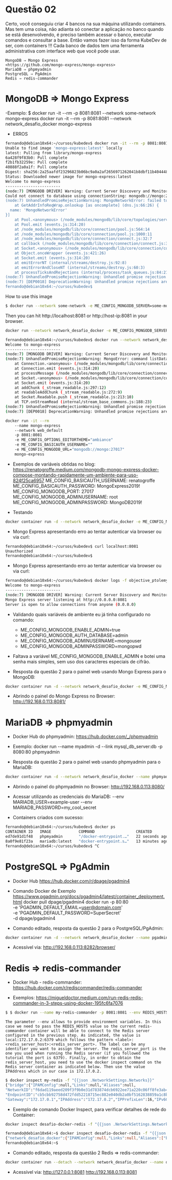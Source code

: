 
# #########################################################################################################################################
# Questão 02

Certo, você conseguiu criar 4 bancos na sua máquina utilizando containers. Mas tem uma coisa, não adianta só conectar a aplicação no banco quando se está
desenvolvendo, é preciso também acessar o banco, executar comandos e consultar a base. Então vamos fazer isso da forma KubeDev de ser, com containers !!! Cada banco
de dados tem uma ferramenta administrativa com interface web que você pode usar.
    
    MongoDB ⇒ Mongo Express
    <https://github.com/mongo-express/mongo-express>
    MariaDB ⇒ phpmyadmin
    PostgreSQL ⇒ PgAdmin
    Redis ⇒ redis-commander



# #########################################################################################################################################
# MongoDB ⇒ Mongo Express

-Exemplo:
    $ docker run -it --rm -p 8081:8081 --network some-network mongo-express
    docker run -it --rm -p 8081:8081 --network network_desafio_docker mongo-express

- ERROS
~~~bash
fernando@debian10x64:~/cursos/kubedev$ docker run -it --rm -p 8081:8081 --network network_desafio_docker mongo-express
Unable to find image 'mongo-express:latest' locally
latest: Pulling from library/mongo-express
6a428f9f83b0: Pull complete
f2b1fb32259e: Pull complete
40888f2a0a1f: Pull complete
Digest: sha256:2a25aafdf23296823b06bc9a0a2af2656971262041b8dbf11b40444804fdc104
Status: Downloaded newer image for mongo-express:latest
Welcome to mongo-express
------------------------
(node:7) [MONGODB DRIVER] Warning: Current Server Discovery and Monitoring engine is deprecated, and will be removed in a future version. To use the new Server Discover and Monitoring engine, pass option { useUnifiedTopology: true }
Could not connect to database using connectionString: mongodb://mongo:27017"
(node:7) UnhandledPromiseRejectionWarning: MongoNetworkError: failed to connect to server [mongo:27017] on first connect [Error: getaddrinfo ENOTFOUND mongo
    at GetAddrInfoReqWrap.onlookup [as oncomplete] (dns.js:66:26) {
  name: 'MongoNetworkError'
}]
    at Pool.<anonymous> (/node_modules/mongodb/lib/core/topologies/server.js:441:11)
    at Pool.emit (events.js:314:20)
    at /node_modules/mongodb/lib/core/connection/pool.js:564:14
    at /node_modules/mongodb/lib/core/connection/pool.js:1000:11
    at /node_modules/mongodb/lib/core/connection/connect.js:32:7
    at callback (/node_modules/mongodb/lib/core/connection/connect.js:300:5)
    at Socket.<anonymous> (/node_modules/mongodb/lib/core/connection/connect.js:330:7)
    at Object.onceWrapper (events.js:421:26)
    at Socket.emit (events.js:314:20)
    at emitErrorNT (internal/streams/destroy.js:92:8)
    at emitErrorAndCloseNT (internal/streams/destroy.js:60:3)
    at processTicksAndRejections (internal/process/task_queues.js:84:21)
(node:7) UnhandledPromiseRejectionWarning: Unhandled promise rejection. This error originated either by throwing inside of an async function without a catch block, or by rejecting a promise which was not handled with .catch(). To tered promise rejection, use the CLI flag `--unhandled-rejections=strict` (see https://nodejs.org/api/cli.html#cli_unhandled_rejections_mode). (rejection id: 1)
(node:7) [DEP0018] DeprecationWarning: Unhandled promise rejections are deprecated. In the future, promise rejections that are not handled will terminate the Node.js process with a non-zero exit code.
fernando@debian10x64:~/cursos/kubedev$ 
~~~


How to use this image
~~~bash
$ docker run --network some-network -e ME_CONFIG_MONGODB_SERVER=some-mongo -p 8081:8081 mongo-express
~~~
Then you can hit http://localhost:8081 or http://host-ip:8081 in your browser.

~~~bash
docker run --network network_desafio_docker -e ME_CONFIG_MONGODB_SERVER=mongodb -p 8081:8081 mongo-express
~~~

~~~bash
fernando@debian10x64:~/cursos/kubedev$ docker run --network network_desafio_docker -e ME_CONFIG_MONGODB_SERVER=mongodb -p 8081:8081 mongo-express
Welcome to mongo-express
------------------------
(node:7) [MONGODB DRIVER] Warning: Current Server Discovery and Monitoring engine is deprecated, and will be removed in a future version. To use the new Server Discover and Monitoring engine, pass option { useUnifiedTopology: true } to the MongoClient constructor.
(node:7) UnhandledPromiseRejectionWarning: MongoError: command listDatabases requires authentication
    at Connection.<anonymous> (/node_modules/mongodb/lib/core/connection/pool.js:453:61)
    at Connection.emit (events.js:314:20)
    at processMessage (/node_modules/mongodb/lib/core/connection/connection.js:456:10)
    at Socket.<anonymous> (/node_modules/mongodb/lib/core/connection/connection.js:625:15)
    at Socket.emit (events.js:314:20)
    at addChunk (_stream_readable.js:297:12)
    at readableAddChunk (_stream_readable.js:272:9)
    at Socket.Readable.push (_stream_readable.js:213:10)
    at TCP.onStreamRead (internal/stream_base_commons.js:188:23)
(node:7) UnhandledPromiseRejectionWarning: Unhandled promise rejection. This error originated either by throwing inside of an async function without a catch block, or by rejecting a promise which was not handled with .catch(). To terminate the node process on unhandled promise rejection, use the CLI flag `--unhandled-rejections=strict` (see https://nodejs.org/api/cli.html#cli_unhandled_rejections_mode). (rejection id: 1)
(node:7) [DEP0018] DeprecationWarning: Unhandled promise rejections are deprecated. In the future, promise rejections that are not handled will terminate the Node.js process with a non-zero exit code.
~~~


~~~bash
docker run -it --rm 
    --name mongo-express 
    --network web_default 
    -p 8081:8081 
    -e ME_CONFIG_OPTIONS_EDITORTHEME="ambiance" 
    -e ME_CONFIG_BASICAUTH_USERNAME="" 
    -e ME_CONFIG_MONGODB_URL="mongodb://mongo:27017" 
    mongo-express
~~~

- Exemplos de variáveis
obtidas no blog:
<https://renatogroffe.medium.com/mongodb-mongo-express-docker-compose-montando-rapidamente-um-ambiente-para-uso-824f25ca6957>
ME_CONFIG_BASICAUTH_USERNAME: renatogroffe
      ME_CONFIG_BASICAUTH_PASSWORD: MongoExpress2019!
      ME_CONFIG_MONGODB_PORT: 27017
      ME_CONFIG_MONGODB_ADMINUSERNAME: root
      ME_CONFIG_MONGODB_ADMINPASSWORD: MongoDB2019!

- Testando
~~~bash
docker container run -d --network network_desafio_docker -e ME_CONFIG_MONGODB_SERVER=mongodb -e ME_CONFIG_OPTIONS_EDITORTHEME="ambiance" -e ME_CONFIG_BASICAUTH_USERNAME="fernando" -e ME_CONFIG_BASICAUTH_PASSWORD=N4nduhelts$$$ -e ME_CONFIG_MONGODB_URL="mongodb://mongo:27017" -e ME_CONFIG_MONGODB_PORT=27017 -e ME_CONFIG_MONGODB_ADMINUSERNAME=mongouser -e ME_CONFIG_MONGODB_ADMINPASSWORD=mongopwd -p 8081:8081 mongo-express
~~~

- Mongo Express apresentando erro ao tentar autenticar via browser ou via curl:
~~~bash
fernando@debian10x64:~/cursos/kubedev$ curl localhost:8081
Unauthorized
fernando@debian10x64:~/cursos/kubedev$
~~~

- Mongo Express apresentando erro ao tentar autenticar via browser ou via curl:
~~~bash
fernando@debian10x64:~/cursos/kubedev$ docker logs -f objective_ptolemy
Welcome to mongo-express
------------------------
(node:7) [MONGODB DRIVER] Warning: Current Server Discovery and Monitoring engine is deprecated, and will be removed in a future version. To use the new Server Discover and Monitoring engine, pass option { useUnifiedTopology: true } to the MongoClient constructor.
Mongo Express server listening at http://0.0.0.0:8081
Server is open to allow connections from anyone (0.0.0.0)
~~~


- Validando quais variáveis de ambiente eu já tinha configurado no comando:
     - ME_CONFIG_MONGODB_ENABLE_ADMIN=true
     - ME_CONFIG_MONGODB_AUTH_DATABASE=admin
     - ME_CONFIG_MONGODB_ADMINUSERNAME=mongouser
     - ME_CONFIG_MONGODB_ADMINPASSWORD=mongopwd

- Faltava a variável ME_CONFIG_MONGODB_ENABLE_ADMIN e botei uma senha mais simples, sem uso dos caracteres especiais de cifrão.


- Resposta da questão 2 para o painel web usando Mongo Express para o MongoDB:
~~~bash
docker container run -d --network network_desafio_docker -e ME_CONFIG_MONGODB_SERVER=mongodb -e ME_CONFIG_OPTIONS_EDITORTHEME="ambiance" -e ME_CONFIG_BASICAUTH_USERNAME="fernando" -e ME_CONFIG_MONGODB_AUTH_DATABASE=admin -e ME_CONFIG_BASICAUTH_PASSWORD=senhaparaodesafio -e ME_CONFIG_MONGODB_URL="mongodb://mongo:27017" -e ME_CONFIG_MONGODB_PORT=27017 -e ME_CONFIG_MONGODB_ADMINUSERNAME=mongouser -e ME_CONFIG_MONGODB_ADMINPASSWORD=mongopwd -p 8081:8081 mongo-express
~~~

- Abrindo o painel do Mongo Express no Browser:
<http://192.168.0.113:8081/>



# #########################################################################################################################################
#    MariaDB ⇒ phpmyadmin

- Docker Hub do phpmyadmin:
<https://hub.docker.com/_/phpmyadmin>

- Exemplo:
 docker run --name myadmin -d --link mysql_db_server:db -p 8080:80 phpmyadmin

- Resposta da questão 2 para o painel web usando phpmyadmin para o MariaDB:
~~~bash
docker container run -d --network network_desafio_docker --name phpmyadmin-desafio-docker --link desafio-docker-mariadb:db -p 8080:80 phpmyadmin
~~~

- Abrindo o painel do phpmyadmin no Browser:
<http://192.168.0.113:8080/>

- Acessar utilizando as credenciais do MariaDB:
--env MARIADB_USER=example-user
--env MARIADB_PASSWORD=my_cool_secret

- Containers criados com sucesso:
~~~bash
fernando@debian10x64:~/cursos/kubedev$ docker ps
CONTAINER ID   IMAGE            COMMAND                  CREATED          STATUS          PORTS                                   NAMES
ed7de91d1f48   phpmyadmin       "/docker-entrypoint.…"   22 seconds ago   Up 17 seconds   0.0.0.0:8080->80/tcp, :::8080->80/tcp   phpmyadmin-desafio-docker
8a0f9e81f23a   mariadb:latest   "docker-entrypoint.s…"   13 minutes ago   Up 13 minutes   3306/tcp                                desafio-docker-mariadb
fernando@debian10x64:~/cursos/kubedev$ ^C
~~~





# #########################################################################################################################################
# PostgreSQL ⇒ PgAdmin

- Docker Hub
<https://hub.docker.com/r/dpage/pgadmin4>

- Comando Docker de Exemplo
<https://www.pgadmin.org/docs/pgadmin4/latest/container_deployment.html>
docker pull dpage/pgadmin4
docker run -p 80:80 \
    -e 'PGADMIN_DEFAULT_EMAIL=user@domain.com' \
    -e 'PGADMIN_DEFAULT_PASSWORD=SuperSecret' \
    -d dpage/pgadmin4


- Comando editado, resposta da questão 2 para o PostgreSQL/PgAdmin:
~~~bash
docker container run -d --network network_desafio_docker --name pgadmin4-desafio-docker --link desafio-docker-postgres -e 'PGADMIN_DEFAULT_EMAIL=fernandomj90@gmail.com' -e 'PGADMIN_DEFAULT_PASSWORD=SuperSecret' -p 8282:80 dpage/pgadmin4
~~~


- Acessível via:
<http://192.168.0.113:8282/browser/>




# #########################################################################################################################################
# Redis ⇒ redis-commander

- Docker Hub - redis-commander:
<https://hub.docker.com/r/rediscommander/redis-commander>

- Exemplos:
<https://migueldoctor.medium.com/run-redis-redis-commander-in-3-steps-using-docker-195fc6fa7076>
~~~bash
$ $ docker run --name my-redis-commander -p 8081:8081 --env REDIS_HOSTS=local:172.17.0.2:6379 --restart always -d rediscommander/redis-commander:latest
~~~

    The parameter --env allows to provide environment variables. In this case we need to pass the REDIS_HOSTS value so the current redis-commander container will be able to connect to the Redis server configured in the previous step. As indicated, the value is local:172.17.0.2:6379 which follows the pattern <label>:<redis_server_host>:<redis_server_port>. The label can be any identifier you want to assign the server. The redis_server_port is the one you used when running the Redis server (if you followed the tutorial the port is 6379). Finally, in order to obtain the redis_server_host, you need to use the docker inspect command on the Redis server container as indicated below. Then use the value IPAddress which in our case is 172.17.0.2.
~~~bash
$ docker inspect my-redis -f "{{json .NetworkSettings.Networks}}"
{"bridge":{"IPAMConfig":null,"Links":null,"Aliases":null,
"NetworkID":"f6dad119aeed209f3f9b0e31d783874dcb6922ee71a220c06ff8fe3ab4272422",
"EndpointID":"cb5cbb92758d472fdd52218715ec882e040db2a0bf5162838859a1c8b4e133a3",
"Gateway":"172.17.0.1","IPAddress":"172.17.0.2","IPPrefixLen":16,"IPv6Gateway":"","GlobalIPv6Address":"","GlobalIPv6PrefixLen":0,"MacAddress":"02:42:ac:11:00:02","DriverOpts":null}}
~~~

- Exemplo de comando Docker Inspect, para verificar detalhes de rede do Container:
~~~bash
docker inspect desafio-docker-redis -f "{{json .NetworkSettings.Networks}}"

fernando@debian10x64:~$ docker inspect desafio-docker-redis -f "{{json .NetworkSettings.Networks}}"
{"network_desafio_docker":{"IPAMConfig":null,"Links":null,"Aliases":["b6633e58c38a"],"NetworkID":"c282a992876531c1a0ac9e400c0dba3fd2716717f4b53a759993d92acb3db9a2","EndpointID":"bbabd7248b7eaf42624c96803e3477ed20207a6abc4f1bb5ad9e5f7f9839e595","Gateway":"172.18.0.1","IPAddress":"172.18.0.2","IPPrefixLen":16,"IPv6Gateway":"","GlobalIPv6Address":"","GlobalIPv6PrefixLen":0,"MacAddress":"02:42:ac:12:00:02","DriverOpts":null}}
fernando@debian10x64:~$
~~~

- Comando editado, resposta da questão 2 Redis ⇒ redis-commander:
~~~bash
docker container run --detach --network network_desafio_docker --name desafio-docker-redis-commander --env REDIS_HOSTS=local:desafio-docker-redis:6379 --restart always -p 8081:8081 -v volume_desafio_docker_redis:/data/db rediscommander/redis-commander
~~~

- Acessível via:
<http://127.0.0.1:8081>
<http://192.168.0.113:8081>
